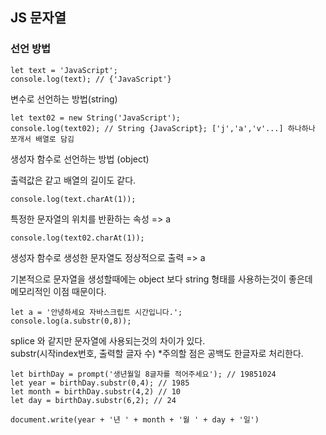 ## JS 문자열

### 선언 방법
```
let text = 'JavaScript'; 
console.log(text); // {'JavaScript'}
```
변수로 선언하는 방법(string)

```
let text02 = new String('JavaScript'); 
console.log(text02); // String {JavaScript}; ['j','a','v'...] 하나하나 쪼개서 배열로 담김
```
생성자 함수로 선언하는 방법 (object)

출력값은 같고 배열의 길이도 같다.
```
console.log(text.charAt(1));
```
특정한 문자열의 위치를 반환하는 속성 => a
```
console.log(text02.charAt(1));
```
생성자 함수로 생성한 문자열도 정상적으로 출력 => a
        
기본적으로 문자열을 생성할때에는 object 보다 string 형태를 사용하는것이 좋은데  
메모리적인 이점 때문이다.  
        
```
let a = '안녕하세요 자바스크립트 시간입니다.';
console.log(a.substr(0,8)); 
```
splice 와 같지만 문자열에 사용되는것의 차이가 있다.   
substr(시작index번호, 출력할 글자 수) *주의할 점은 공백도 한글자로 처리한다.    
```
let birthDay = prompt('생년월일 8글자를 적어주세요'); // 19851024
let year = birthDay.substr(0,4); // 1985
let month = birthDay.substr(4,2) // 10
let day = birthDay.substr(6,2); // 24

document.write(year + '년 ' + month + '월 ' + day + '일')
```

